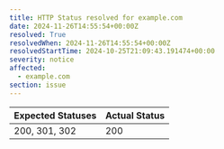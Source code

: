 ```yaml
---
title: HTTP Status resolved for example.com
date: 2024-11-26T14:55:54+00:00Z
resolved: True
resolvedWhen: 2024-11-26T14:55:54+00:00Z
resolvedStartTime: 2024-10-25T21:09:43.191474+00:00
severity: notice
affected:
  - example.com
section: issue
---
```


| Expected Statuses | Actual Status  |
|-------------------|----------------|
| 200, 301, 302 | 200 |
